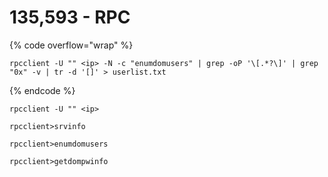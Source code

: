 # 135,593 - RPC

{% code overflow="wrap" %}
```
rpcclient -U "" <ip> -N -c "enumdomusers" | grep -oP '\[.*?\]' | grep "0x" -v | tr -d '[]' > userlist.txt
```
{% endcode %}

```
rpcclient -U "" <ip>
```

```
rpcclient>srvinfo

rpcclient>enumdomusers

rpcclient>getdompwinfo
```
